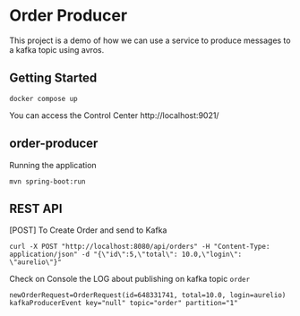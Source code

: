 # Order Producer

This project is a demo of how we can use a service to produce messages to a kafka topic using avros.

## Getting Started

```
docker compose up
```
You can access the Control Center http://localhost:9021/

## order-producer

Running the application
```
mvn spring-boot:run
```
## REST API
[POST] To Create Order and send to Kafka
```
curl -X POST "http://localhost:8080/api/orders" -H "Content-Type: application/json" -d "{\"id\":5,\"total\": 10.0,\"login\": \"aurelio\"}"
```
Check on Console the LOG about publishing on kafka topic ```order```
```
newOrderRequest=OrderRequest(id=648331741, total=10.0, login=aurelio)
kafkaProducerEvent key="null" topic="order" partition="1"
```